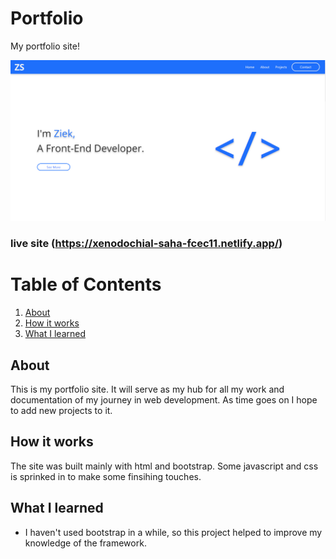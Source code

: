 
# Portfolio
My portfolio site!

 ![Login Screen](./screenshot.png)

### live site (https://xenodochial-saha-fcec11.netlify.app/)

# Table of Contents
1. [About](#whatitdoes)
2. [How it works](#howit)
3. [What I learned](#learned)

## About <a name="whatitdoes"></a>
This is my portfolio site. It will serve as my hub for all my work and documentation of my journey in web development. As time goes on I hope to add new projects to it.

## How it works <a name="howit"></a>
The site was built mainly with html and bootstrap. Some javascript and css is sprinked in to make some finsihing touches.

## What I learned <a name="learned"></a>
- I haven't used bootstrap in a while, so this project helped to improve my knowledge of the framework.

